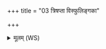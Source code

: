 +++
title = "03 त्रिषप्ता विस्फुलिङ्गका"

+++
<details><summary>मूलम् (WS)</summary>

त्रिषप्ता विस्फुलिङ्गका विषस्य पुष्पमक्षन् ।  
माहं मृषि मो असौ पुरुषो मृत ।  
स च न मरति मा वयं मराम ।  
आरे अस्य योजनं हरिष्ठा मधु त्वा मधुला करत् ॥ ३ ॥
</details>
